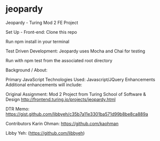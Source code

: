 # jeopardy

Jeopardy - Turing Mod 2 FE Project


Set Up - Front-end:
Clone this repo

Run npm install in your terminal

Test Driven Development:
Jeopardy uses Mocha and Chai for testing

Run with npm test from the associated root directory

Background / About:


Primary JavaScript Technologies Used:
Javascript/JQuery
Enhancements
Additional enhancements will include:



Original Assignment:
Mod 2 Project from Turing School of Software & Design 
http://frontend.turing.io/projects/jeopardy.html

DTR Memo:
https://gist.github.com/libbyeh/c35b7a11e3301ba571d99b8be8ca889a


Contributors
Karin Ohman: https://github.com/kaohman

Libby Yeh: (https://github.com/libbyeh)
